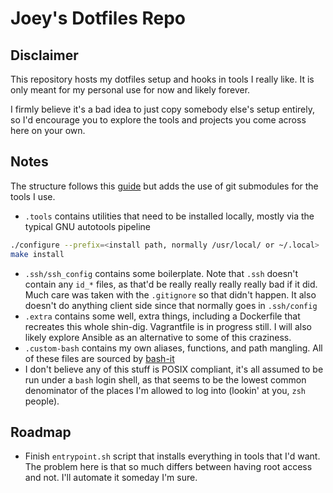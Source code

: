 # Joey's Dotfiles Repo

## Disclaimer

This repository hosts my dotfiles setup and hooks in tools I really like. It is only meant for my personal use for now and likely forever.

I firmly believe it's a bad idea to just copy somebody else's setup entirely, so I'd encourage you to explore the tools and projects you come across here on your own.

## Notes

The structure follows this [guide](https://www.atlassian.com/git/tutorials/dotfiles) but adds the use of git submodules for the tools I use.

* `.tools` contains utilities that need to be installed locally, mostly via the typical GNU autotools pipeline

```bash
./configure --prefix=<install path, normally /usr/local/ or ~/.local>
make install
```

* `.ssh/ssh_config` contains some boilerplate. Note that `.ssh` doesn't contain any `id_*` files, as that'd be really really really really bad if it did. Much care was taken with the `.gitignore` so that didn't happen. It also doesn't do anything client side since that normally goes in `.ssh/config`
* `.extra` contains some well, extra things, including a Dockerfile that recreates this whole shin-dig. Vagrantfile is in progress still. I will also likely explore Ansible as an alternative to some of this craziness.
* `.custom-bash` contains my own aliases, functions, and path mangling. All of these files are sourced by [bash-it](https://github.com/Bash-it/bash-it)
* I don't believe any of this stuff is POSIX compliant, it's all assumed to be run under a `bash` login shell, as that seems to be the lowest common denominator of the places I'm allowed to log into (lookin' at you, `zsh` people).

## Roadmap

* Finish `entrypoint.sh` script that installs everything in tools that I'd want. The problem here is that so much differs between having root access and not. I'll automate it someday I'm sure.
